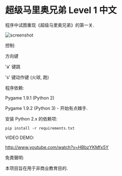 超级马里奥兄弟 Level 1 中文
=============

程序中试图重现《超级马里奥兄弟》的第一关.

![screenshot](https://raw.github.com/justinmeister/Mario-Level-1/master/screenshot.png)

控制:

方向键

'a' 键跳

's' 键动作键 (火球, 跑)

程序依赖:

Pygame 1.9.1 (Python 2)

Pygame 1.9.2 (Python 3) - 开始有点棘手.

安装 Python 2.x 的依赖项:

    pip install -r requirements.txt
    
VIDEO DEMO:

http://www.youtube.com/watch?v=HBbzYKMfx5Y

免責聲明:

本项目旨在用于非商业教育目的.